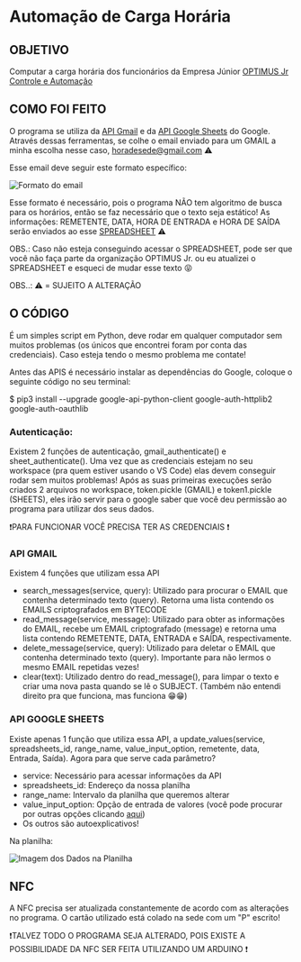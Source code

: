 # Automação de Carga Horária

## OBJETIVO

Computar a carga horária dos funcionários da Empresa Júnior [OPTIMUS Jr Controle e Automação](optimusjr.com.br)

## COMO FOI FEITO
O programa se utiliza da [API Gmail](https://developers.google.com/gmail/api/guides?hl=pt-br) e da [API Google Sheets](https://developers.google.com/sheets/api/guides/concepts?hl=pt-br) do Google. Através dessas ferramentas, se colhe o email enviado para um GMAIL a minha escolha nesse caso, horadesede@gmail.com ⚠️

Esse email deve seguir este formato específico:
<div>
  <img src="https://cdn.discordapp.com/attachments/707954953280421928/1211767557183246396/image.png?ex=65ef657b&is=65dcf07b&hm=3a7c2a441e3a62333e850d8a86c48612abbbe3039dcc05a48e1e984203ee076a&" alt="Formato do email">
</div>

Esse formato é necessário, pois o programa NÃO tem algoritmo de busca para os horários, então se faz necessário que o texto seja estático!
As informações: REMETENTE, DATA, HORA DE ENTRADA e HORA DE SAÍDA serão enviados ao esse [SPREADSHEET](https://docs.google.com/spreadsheets/d/136BgdSmEmHdqMHRvK0dOsgXYjqKdAyicNEtGlMGLw3E/edit#gid=0) ⚠️

OBS.: Caso não esteja conseguindo acessar o SPREADSHEET, pode ser que você não faça parte da organização OPTIMUS Jr. ou eu atualizei o SPREADSHEET e esqueci de mudar esse texto 😝

OBS..: ⚠️ = SUJEITO A ALTERAÇÃO

## O CÓDIGO

É um simples script em Python, deve rodar em qualquer computador sem muitos problemas (os únicos que encontrei foram por conta das credenciais). Caso esteja tendo o mesmo problema me contate!

Antes das APIS é necessário instalar as dependências do Google, coloque o seguinte código no seu terminal:

$ pip3 install --upgrade google-api-python-client google-auth-httplib2 google-auth-oauthlib

### Autenticação:
Existem 2 funções de autenticação, gmail_authenticate() e sheet_authenticate(). Uma vez que as credenciais estejam no seu workspace (pra quem estiver usando o VS Code) elas devem conseguir rodar sem muitos problemas! Após as suas primeiras execuções serão criados 2 arquivos no workspace, token.pickle (GMAIL) e token1.pickle (SHEETS), eles irão servir para o google saber que você deu permissão ao programa para utilizar dos seus dados.

❗PARA FUNCIONAR VOCÊ PRECISA TER AS CREDENCIAIS ❗

### API GMAIL
Existem 4 funções que utilizam essa API

  - search_messages(service, query): Utilizado para procurar o EMAIL que contenha determinado texto (query). Retorna uma lista contendo os EMAILS criptografados em BYTECODE
  - read_message(service, message): Utilizado para obter as informações do EMAIL, recebe um EMAIL criptografado (message) e retorna uma lista contendo REMETENTE, DATA, ENTRADA e SAÍDA, respectivamente.
  - delete_message(service, query): Utilizado para deletar o EMAIL que contenha determinado texto (query). Importante para não lermos o mesmo EMAIL repetidas vezes!
  - clear(text): Utilizado dentro do read_message(), para limpar o texto e criar uma nova pasta quando se lê o SUBJECT. (Também não entendi direito pra que funciona, mas funciona 😁😁)

### API GOOGLE SHEETS
Existe apenas 1 função que utiliza essa API, a update_values(service, spreadsheets_id, range_name, value_input_option, remetente, data, Entrada, Saída). Agora para que serve cada parâmetro?

- service: Necessário para acessar informações da API
- spreadsheets_id: Endereço da nossa planilha
- range_name: Intervalo da planilha que queremos alterar
- value_input_option: Opção de entrada de valores (você pode procurar por outras opções clicando [aqui](https://developers.google.com/sheets/api/reference/rest/v4/ValueInputOption?hl=pt-br))
- Os outros são autoexplicativos!

Na planilha:

<img src="https://cdn.discordapp.com/attachments/1105298491078606941/1211776911534067782/image.png?ex=65ef6e31&is=65dcf931&hm=fcb7c2a56d45ecabbad8f0b7312db2ac5d12a59688d8c18f18808936295763f0&" alt="Imagem dos Dados na Planilha">

## NFC

A NFC precisa ser atualizada constantemente de acordo com as alterações no programa. O cartão utilizado está colado na sede com um "P" escrito!

❗TALVEZ TODO O PROGRAMA SEJA ALTERADO, POIS EXISTE A POSSIBILIDADE DA NFC SER FEITA UTILIZANDO UM ARDUINO ❗
